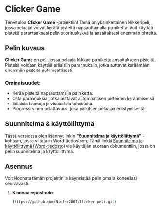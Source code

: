 # Clicker Game

Tervetuloa **Clicker Game** -projektiin! Tämä on yksinkertainen klikkeripeli, jossa pelaajat voivat kerätä pisteitä napsauttamalla painiketta. Voit käyttää pisteitä parantaaksesi pelin suorituskykyä ja ansaitaksesi enemmän pisteitä.

## Pelin kuvaus

**Clicker Game** on peli, jossa pelaaja klikkaa painiketta ansaitakseen pisteitä. Pisteitä voidaan käyttää erilaisiin parannuksiin, jotka auttavat keräämään enemmän pisteitä automaattisesti.

### Ominaisuudet:
- Kerää pisteitä napsauttamalla painiketta.
- Osta parannuksia, jotka auttavat automaattisen pisteiden keräämisessä.
- Erilaisia teemoja ja visuaalisia tehosteita.
- Progressiivinen pelattavuus, joka palkitsee pelaajan edistymisestä.



## Suunnitelma & käyttöliittymä

Tässä versiossa olen lisännyt linkin **"Suunnitelma ja käyttöliittymä"** -kohtaan, jossa viitataan Word-tiedostoon. Tämä linkki [Suunnitelma ja käyttöliittymä (Word-tiedosto)](https://esedu-my.sharepoint.com/personal/nico_hede_esedulainen_fi/_layouts/15/doc.aspx?sourcedoc={f6c54969-0f7a-4901-94b0-66a44f756e07}&action=edit) vie käyttäjän suoraan dokumenttiin, jossa on pelin suunnitelma ja käyttöliittymä.

## Asennus

Voit kloonata tämän projektin ja käynnistää pelin omalla koneellasi seuraavasti:

1. **Kloonaa repositorio**:
   ```bash
   (https://github.com/Nicler2007/Clicker-peli.git)
